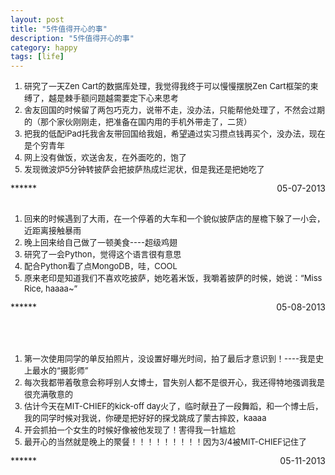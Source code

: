 ```yaml
---
layout: post
title: "5件值得开心的事"
description: "5件值得开心的事"
category: happy
tags: [life]
---
```

<ol style="font-size:13px">
<li>研究了一天Zen Cart的数据库处理，我觉得我终于可以慢慢摆脱Zen Cart框架的束缚了，越是棘手额问题越需要定下心来思考</li>            
<li>舍友回国的时候留了两包巧克力，说带不走，没办法，只能帮他处理了，不然会过期的（那个家伙刚刚走，把准备在国内用的手机外带走了，二货）</li>    
<li>把我的低配iPad托我舍友带回国给我姐，希望通过实习攒点钱再买个，没办法，现在是个穷青年</li>       
<li>网上没有做饭，欢送舍友，在外面吃的，饱了</li>       
<li>发现微波炉5分钟转披萨会把披萨热成烂泥状，但是我还是把她吃了</li>     
</ol>
***<span style="float:right">05-07-2013</span>***
<br/><br/>
<ol style="font-size:13px">
<li>回来的时候遇到了大雨，在一个停着的大车和一个貌似披萨店的屋檐下躲了一小会，近距离接触暴雨</li>            
<li>晚上回来给自己做了一顿美食----超级鸡翅</li>    
<li>研究了一会Python，觉得这个语言很有意思</li>       
<li>配合Python看了点MongoDB，哇，COOL</li>       
<li>原来老印是知道我们不喜欢吃披萨，她吃着米饭，我嚼着披萨的时候，她说：“Miss Rice, haaaa~”</li>     
</ol>
***<span style="float:right">05-08-2013</span>***
<br/><br/>
<br/><br/>
<ol style="font-size:13px">
<li>第一次使用同学的单反拍照片，没设置好曝光时间，拍了最后才意识到！----我是史上最水的“摄影师”</li>            
<li>每次我都带着敬意会称呼别人女博士，冒失别人都不是很开心，我还得特地强调我是很充满敬意的</li>    
<li>估计今天在MIT-CHIEF的kick-off day火了，临时献丑了一段舞蹈，和一个博士后，我的同学时候对我说，你硬是把好好的探戈跳成了蒙古摔跤，kaaaa</li>       
<li>开会抓拍一个女生的时候好像被他发现了！害得我一针尴尬</li>       
<li>最开心的当然就是晚上的聚餐！！！！！！！！！因为3/4被MIT-CHIEF记住了</li>     
</ol>
***<span style="float:right">05-11-2013</span>***
<br/><br/>
